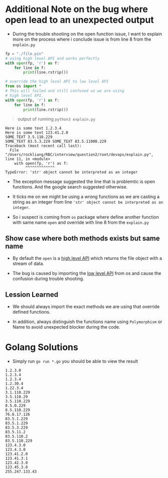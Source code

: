 # Additional Note on the bug where open lead to an unexpected output 
- During the trouble shooting on the open function issue, I want to explain more on the process where i conclude issue is from line 8 from the `explain.py`

```python
fp = "./file.pin"
# using high level API and works perfectly
with open(fp, 'r') as f:
    for line in f:
        print(line.rstrip())

# override the high level API to low level API 
from os import *
# This will failed and still confused us we are using 
# high level API. 
with open(fp, 'r') as f:
    for line in f:
        print(line.rstrip())

```
> output of running `python3 explain.py`
```
Here is some text 1.2.3.4
Here is some text 123.41.2.0
SOME_TEXT 3.5.110.229
SOME_TEXT 83.5.3.229 SOME_TEXT 83.5.11000.229
Traceback (most recent call last):
  File "/Users/rockliang/RBC/interview/question2/root/devops/explain.py", line 11, in <module>
    with open(fp, 'r') as f:
         ^^^^^^^^^^^^^
TypeError: 'str' object cannot be interpreted as an integer
```
- The exception message suggested the line that is problemtic is open functions. And the google search suggested otherwise.

- It ticks me on we might be using a wrong functions as we are casting a string as an integer from line `'str' object cannot be interpreted as an integer`. 

- So i suspect is coming from `os` package where define another function with same name `open` and override with line 8 from the `explain.py`

## Show case where both methods exists but same name

- By default the `open` is a [high level API](https://docs.python.org/3/library/functions.html#open) which returns the file object with a stream of data. 

- The bug is caused by importing the [low level API](https://docs.python.org/3/library/os.html#os.open) from os and cause the confusion during trouble shooting. 


## Lession Learned
- We should always import the exact methods we are using that override defined functions.

- In addition, always distinguish the functions name using `Polymorphism` or Name to avoid unexpected blocker during the code.

# Golang Solutions
- Simply run `go run *.go` you should be able to view the result
```
1.2.3.0
1.2.3.4
1.2.3.4
1.2.30.4
1.22.3.4
3.1.110.229
3.5.110.29
3.5.110.229
8.5.0.229
8.5.110.229
76.8.17.126
83.5.1.229
83.5.1.229
83.5.3.229
83.5.11.2
83.5.110.2
83.5.110.229
123.4.3.0
123.4.3.0
123.41.2.0
123.41.3.1
123.42.3.0
123.45.3.0
255.247.133.43
```

